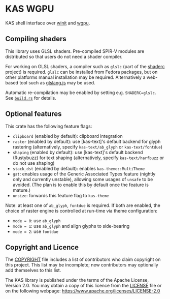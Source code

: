 KAS WGPU
======

KAS shell interface over [winit] and [wgpu].

[winit]: https://github.com/rust-windowing/winit/
[wgpu]: https://github.com/gfx-rs/wgpu-rs


Compiling shaders
-----------------

This library uses GLSL shaders. Pre-compiled SPIR-V modules are distributed so
that users do not need a shader compiler.

For working on GLSL shaders, a compiler such as `glslc` (part of the [shaderc]
project) is required. `glslc` can be installed from Fedora packages, but on
other platforms manual installation may be required. Alternatively a web-based
tool such as [glslang.js] may be used.

Automatic re-compilation may be enabled by setting e.g. `SHADERC=glslc`.
See [`build.rs`](build.rs) for details.

[glslang.js]: https://alexaltea.github.io/glslang.js/
[shaderc]: https://github.com/google/shaderc


Optional features
-------

This crate has the following feature flags:

-   `clipboard` (enabled by default): clipboard integration
-   `raster` (enabled by default): use [kas-text]'s default backend for glyph
    rastering (alternatively, specify `kas-text/ab_glyph` or `kas-text/fontdue`)
-   `shaping` (enabled by default): use [kas-text]'s default backend (Rustybuzz)
    for text shaping (alternatively, specify `kas-text/harfbuzz` or do not use
    shaping)
-   `stack_dst` (enabled by default): enables `kas-theme::MultiTheme`
-   `gat`: enables usage of the Generic Associated Types feature (nightly only
    and currently unstable), allowing some usages of `unsafe` to be avoided.
    (The plan is to enable this by default once the feature is mature.)
-   `unsize`: forwards this feature flag to `kas-theme`

Note: at least one of `ab_glyph`, `fontdue` is required. If both are enabled,
the choice of raster engine is controlled at run-time via theme configuration:

-   `mode = 0`: use `ab_glyph`
-   `mode = 1`: use `ab_glyph` and align glyphs to side-bearing
-   `mode = 2`: use `fontdue`

[ab_glyph]: https://crates.io/crates/ab_glyph
[fontdue]: https://crates.io/crates/fontdue

Copyright and Licence
-------

The [COPYRIGHT](COPYRIGHT) file includes a list of contributors who claim
copyright on this project. This list may be incomplete; new contributors may
optionally add themselves to this list.

The KAS library is published under the terms of the Apache License, Version 2.0.
You may obtain a copy of this licence from the [LICENSE](LICENSE) file or on
the following webpage: <https://www.apache.org/licenses/LICENSE-2.0>
